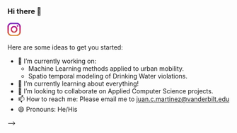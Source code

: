 ### Hi there 👋

<a href="https://instagram.com/juan_mart_m"><img height="30" src="https://github.com/jcmartinmu/jcmartinmu/blob/main/icon/instagram.png?raw=true"></a>&nbsp;&nbsp;

Here are some ideas to get you started:

- 🔭 I’m currently working on:
  * Machine Learning methods applied to urban mobility.
  * Spatio temporal modeling of Drinking Water violations.
- 🌱 I’m currently learning about everything!
- 👯 I’m looking to collaborate on Applied Computer Science projects.
- 📫 How to reach me: Please email me to juan.c.martinez@vanderbilt.edu
- 😄 Pronouns: He/His

-->

